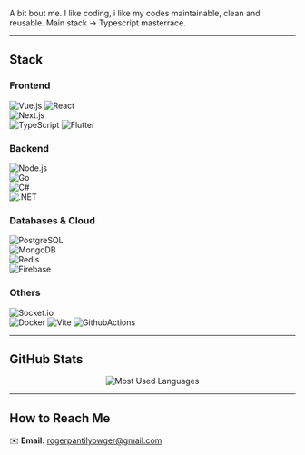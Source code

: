 A bit bout me.
I like coding, i like my codes maintainable, clean and reusable.
Main stack -> Typescript masterrace.

---

## **Stack**  

### **Frontend**  
![Vue.js](https://img.shields.io/badge/vuejs-%2335495e.svg?style=for-the-badge&logo=vuedotjs&logoColor=%234FC08D)
![React](https://img.shields.io/badge/React-20232A?style=for-the-badge&logo=react&logoColor=61DAFB)  
![Next.js](https://img.shields.io/badge/Next.js-000000?style=for-the-badge&logo=nextdotjs&logoColor=white)  
![TypeScript](https://img.shields.io/badge/TypeScript-007ACC?style=for-the-badge&logo=typescript&logoColor=white)
![Flutter](https://img.shields.io/badge/Flutter-%2302569B.svg?style=for-the-badge&logo=Flutter&logoColor=white)

### **Backend**  
![Node.js](https://img.shields.io/badge/Node.js-43853D?style=for-the-badge&logo=node.js&logoColor=white)  
![Go](https://img.shields.io/badge/Go-00ADD8?style=for-the-badge&logo=go&logoColor=white)  
![C#](https://img.shields.io/badge/C%23-239120?style=for-the-badge&logo=csharp&logoColor=white)  
![.NET](https://img.shields.io/badge/.NET-512BD4?style=for-the-badge&logo=dotnet&logoColor=white)  

### **Databases & Cloud**  
![PostgreSQL](https://img.shields.io/badge/PostgreSQL-316192?style=for-the-badge&logo=postgresql&logoColor=white)  
![MongoDB](https://img.shields.io/badge/MongoDB-4EA94B?style=for-the-badge&logo=mongodb&logoColor=white)  
![Redis](https://img.shields.io/badge/Redis-DD0031?style=for-the-badge&logo=redis&logoColor=white)  
![Firebase](https://img.shields.io/badge/Firebase-FFCA28?style=for-the-badge&logo=firebase&logoColor=black)  

### **Others**   
![Socket.io](https://img.shields.io/badge/Socket.io-010101?style=for-the-badge&logo=socket.io&badgeColor=white)  
![Docker](https://img.shields.io/badge/Docker-2496ED?style=for-the-badge&logo=docker&logoColor=white) 
![Vite](https://img.shields.io/badge/Vite-646CFF?style=for-the-badge&logo=Vite&logoColor=white) 
![GithubActions](https://img.shields.io/badge/Github%20Actions-282a2e?style=for-the-badge&logo=githubactions&logoColor=367cfe) 

---

## **GitHub Stats**  
<div align="center">
  <img src="https://github-readme-stats.vercel.app/api/top-langs/?username=Yowger&theme=default&hide=css,html,vim%20script&langs_count=20" alt="Most Used Languages" />
</div>  

---

## **How to Reach Me**  
✉️ **Email:** [rogerpantilyowger@gmail.com](mailto:rogerpantilyowger@gmail.com)  
